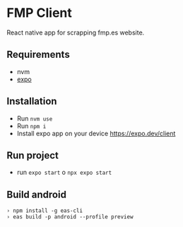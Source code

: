 # FMP Client
React native app for scrapping fmp.es website.


## Requirements
* nvm
* [expo](https://github.com/expo/expo/tree/main/packages/%40expo/cli)

## Installation
* Run `nvm use`
* Run `npm i`
* Install expo app on your device https://expo.dev/client
## Run project
* run `expo start` o `npx expo start`

## Build android
```
› npm install -g eas-cli
› eas build -p android --profile preview
```
